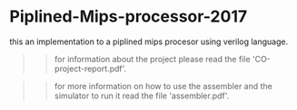 # Piplined-Mips-processor-2017
this an implementation to a piplined mips procesor using verilog language.

>>for information about the project please read the file 'CO-project-report.pdf'.

>>for more information on how to use the assembler and the simulator to run it read the file 'assembler.pdf'.

